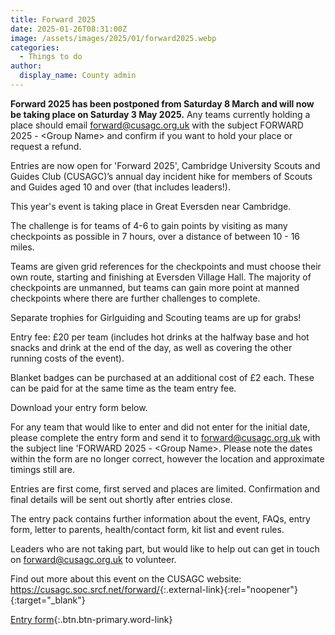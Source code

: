 ```yaml
---
title: Forward 2025
date: 2025-01-26T08:31:00Z
image: /assets/images/2025/01/forward2025.webp
categories:
  - Things to do
author:
  display_name: County admin
---
```

**Forward 2025 has been postponed from Saturday 8 March and will now be taking place on Saturday 3 May 2025.** Any teams currently holding a place should email <forward@cusagc.org.uk> with the subject FORWARD 2025 - \<Group Name\> and confirm if you want to hold your place or request a refund.

Entries are now open for 'Forward 2025', Cambridge University Scouts and Guides Club (CUSAGC)’s annual day incident hike for members of Scouts and Guides aged 10 and over (that includes leaders!).

This year's event is taking place in Great Eversden near Cambridge.

The challenge is for teams of 4-6 to gain points by visiting as many checkpoints as possible in 7 hours, over a distance of between 10 - 16 miles.

Teams are given grid references for the checkpoints and must choose their own route, starting and finishing at Eversden Village Hall. The majority of checkpoints are unmanned, but teams can gain more point at manned checkpoints where there are further challenges to complete.

Separate trophies for Girlguiding and Scouting teams are up for grabs!

Entry fee: £20 per team (includes hot drinks at the halfway base and hot snacks and drink at the end of the day, as well as covering the other running costs of the event).

Blanket badges can be purchased at an additional cost of £2 each. These can be paid for at the same time as the team entry fee.

Download your entry form below.

For any team that would like to enter and did not enter for the initial
date, please complete the entry form and send it to <forward@cusagc.org.uk> with the subject line 'FORWARD 2025 - \<Group Name\>. Please note the dates within the form are no longer correct, however the location and approximate timings still are.

Entries are first come, first served and places are limited. Confirmation and final details will be sent out shortly after entries close.

The entry pack contains further information about the event, FAQs, entry form, letter to parents, health/contact form, kit list and event rules.

Leaders who are not taking part, but would like to help out can get in touch on <forward@cusagc.org.uk> to volunteer.

Find out more about this event on the CUSAGC website: <https://cusagc.soc.srcf.net/forward/>{:.external-link}{:rel="noopener"}{:target="_blank"}

[Entry form](/assets/docs/2025/forward-2025-entry-pack.docx){:.btn.btn-primary.word-link}
